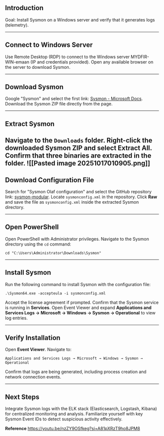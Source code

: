 ## Introduction

Goal: Install Sysmon on a Windows server and verify that it generates logs (telemetry).

---

## Connect to Windows Server

Use Remote Desktop (RDP) to connect to the Windows server MYDFIR-WIN-emaan (IP and credentials provided). Open any available browser on the server to download Sysmon.

---

## Download Sysmon

Google "Sysmon" and select the first link: [Sysmon - Microsoft Docs](https://learn.microsoft.com/en-us/sysinternals/downloads/sysmon). Download the Sysmon ZIP file directly from the page.

---

## Extract Sysmon

Navigate to the `Downloads` folder. Right-click the downloaded Sysmon ZIP and select **Extract All**. Confirm that three binaries are extracted in the folder.
![[Pasted image 20251017010905.png]]
---

## Download Configuration File

Search for "Sysmon Olaf configuration" and select the GitHub repository link: [sysmon-modular](https://github.com/olafhartong/sysmon-modular). Locate `sysmonconfig.xml` in the repository. Click **Raw** and save the file as `sysmonconfig.xml` inside the extracted Sysmon directory.

---

## Open PowerShell

Open PowerShell with Administrator privileges. Navigate to the Sysmon directory using the `cd` command:

`cd "C:\Users\Administrator\Downloads\Sysmon"`

---

## Install Sysmon

Run the following command to install Sysmon with the configuration file:

`.\Sysmon64.exe -accepteula -i sysmonconfig.xml`

Accept the license agreement if prompted. Confirm that the Sysmon service is running in **Services**. Open Event Viewer and expand **Applications and Services Logs → Microsoft → Windows → Sysmon → Operational** to view log entries.

---

## Verify Installation

Open **Event Viewer**. Navigate to:

`Applications and Services Logs → Microsoft → Windows → Sysmon → Operational`

Confirm that logs are being generated, including process creation and network connection events.

---

## Next Steps

Integrate Sysmon logs with the ELK stack (Elasticsearch, Logstash, Kibana) for centralized monitoring and analysis. Familiarize yourself with key Sysmon Event IDs to detect suspicious activity effectively.


**Reference**
https://youtu.be/nzZY9OSfkeg?si=A81pXRzT9ho8JPM8